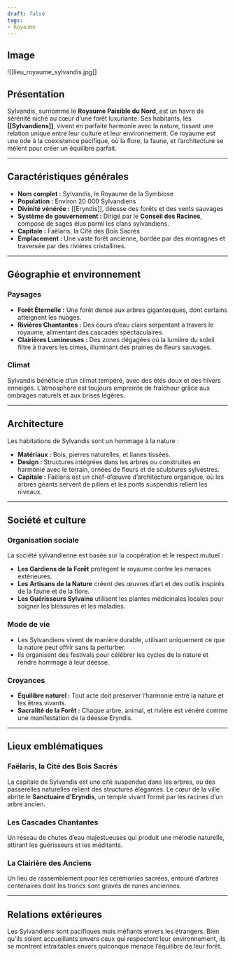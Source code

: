 ```yaml
---
draft: false
tags:
- Royaume
---
```


## Image

![[lieu_royaume_sylvandis.jpg]]

## **Présentation**
Sylvandis, surnommé le **Royaume Paisible du Nord**, est un havre de sérénité niché au cœur d’une forêt luxuriante. Ses habitants, les **[[Sylvandiens]]**, vivent en parfaite harmonie avec la nature, tissant une relation unique entre leur culture et leur environnement. Ce royaume est une ode à la coexistence pacifique, où la flore, la faune, et l’architecture se mêlent pour créer un équilibre parfait.

---

## **Caractéristiques générales**
- **Nom complet :** Sylvandis, le Royaume de la Symbiose  
- **Population :** Environ 20 000 Sylvandiens  
- **Divinité vénérée :** [[Eryndis]], déesse des forêts et des vents sauvages  
- **Système de gouvernement :** Dirigé par le **Conseil des Racines**, composé de sages élus parmi les clans sylvandiens.  
- **Capitale :** Faëlaris, la Cité des Bois Sacrés  
- **Emplacement :** Une vaste forêt ancienne, bordée par des montagnes et traversée par des rivières cristallines.  

---

## **Géographie et environnement**
### **Paysages**
- **Forêt Éternelle :** Une forêt dense aux arbres gigantesques, dont certains atteignent les nuages.  
- **Rivières Chantantes :** Des cours d’eau clairs serpentant à travers le royaume, alimentant des cascades spectaculaires.  
- **Clairières Lumineuses :** Des zones dégagées où la lumière du soleil filtre à travers les cimes, illuminant des prairies de fleurs sauvages.  

### **Climat**
Sylvandis bénéficie d’un climat tempéré, avec des étés doux et des hivers enneigés. L’atmosphère est toujours empreinte de fraîcheur grâce aux ombrages naturels et aux brises légères.

---

## **Architecture**
Les habitations de Sylvandis sont un hommage à la nature :
- **Matériaux :** Bois, pierres naturelles, et lianes tissées.  
- **Design :** Structures intégrées dans les arbres ou construites en harmonie avec le terrain, ornées de fleurs et de sculptures sylvestres.  
- **Capitale :** Faëlaris est un chef-d’œuvre d’architecture organique, où les arbres géants servent de piliers et les ponts suspendus relient les niveaux.  

---

## **Société et culture**
### **Organisation sociale**
La société sylvandienne est basée sur la coopération et le respect mutuel :
- **Les Gardiens de la Forêt** protègent le royaume contre les menaces extérieures.  
- **Les Artisans de la Nature** créent des œuvres d’art et des outils inspirés de la faune et de la flore.  
- **Les Guérisseurs Sylvains** utilisent les plantes médicinales locales pour soigner les blessures et les maladies.  

### **Mode de vie**
- Les Sylvandiens vivent de manière durable, utilisant uniquement ce que la nature peut offrir sans la perturber.  
- Ils organisent des festivals pour célébrer les cycles de la nature et rendre hommage à leur déesse.  

### **Croyances**
- **Équilibre naturel :** Tout acte doit préserver l’harmonie entre la nature et les êtres vivants.  
- **Sacralité de la Forêt :** Chaque arbre, animal, et rivière est vénéré comme une manifestation de la déesse Eryndis.

---

## **Lieux emblématiques**

### **Faëlaris, la Cité des Bois Sacrés**
La capitale de Sylvandis est une cité suspendue dans les arbres, où des passerelles naturelles relient des structures élégantes. Le cœur de la ville abrite le **Sanctuaire d’Eryndis**, un temple vivant formé par les racines d’un arbre ancien.

### **Les Cascades Chantantes**
Un réseau de chutes d’eau majestueuses qui produit une mélodie naturelle, attirant les guérisseurs et les méditants.

### **La Clairière des Anciens**
Un lieu de rassemblement pour les cérémonies sacrées, entouré d’arbres centenaires dont les troncs sont gravés de runes anciennes.

---

## **Relations extérieures**
Les Sylvandiens sont pacifiques mais méfiants envers les étrangers. Bien qu’ils soient accueillants envers ceux qui respectent leur environnement, ils se montrent intraitables envers quiconque menace l’équilibre de leur forêt.